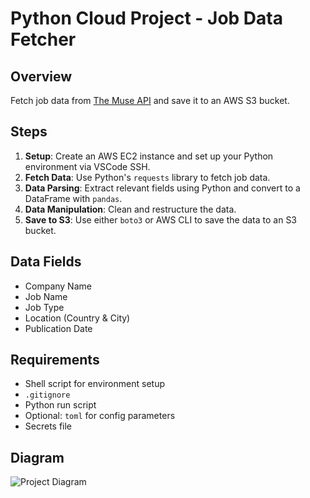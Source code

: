 # Python Cloud Project - Job Data Fetcher

## Overview
Fetch job data from [The Muse API](https://www.themuse.com/developers/api/v2) and save it to an AWS S3 bucket.

## Steps
1. **Setup**: Create an AWS EC2 instance and set up your Python environment via VSCode SSH.
2. **Fetch Data**: Use Python's `requests` library to fetch job data.
3. **Data Parsing**: Extract relevant fields using Python and convert to a DataFrame with `pandas`.
4. **Data Manipulation**: Clean and restructure the data.
5. **Save to S3**: Use either `boto3` or AWS CLI to save the data to an S3 bucket.

## Data Fields
- Company Name
- Job Name
- Job Type
- Location (Country & City)
- Publication Date

## Requirements
- Shell script for environment setup
- `.gitignore`
- Python run script
- Optional: `toml` for config parameters
- Secrets file

## Diagram
![Project Diagram](https://user-images.githubusercontent.com/108837052/192905682-28b6f3b9-0dee-4782-8902-a0a1e4efcf4c.png)
